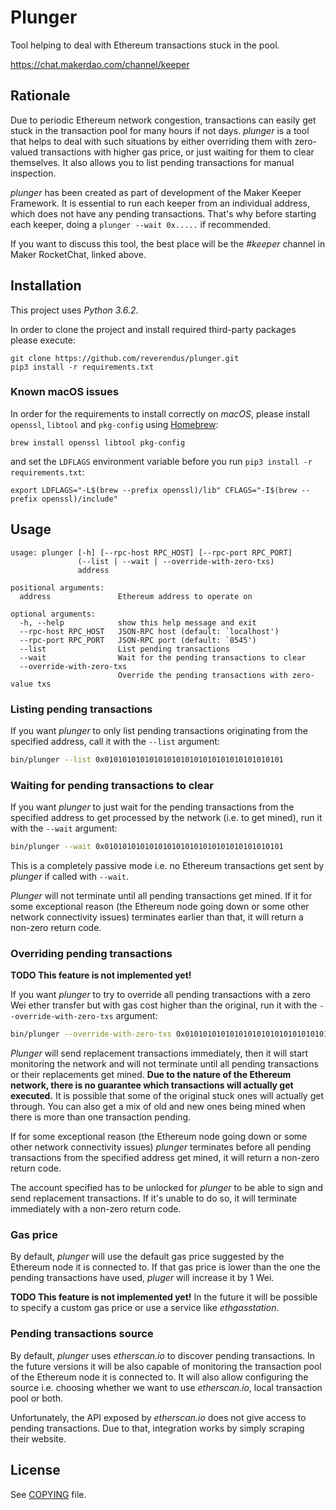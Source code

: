 # Plunger

Tool helping to deal with Ethereum transactions stuck in the pool.

<https://chat.makerdao.com/channel/keeper>


## Rationale

Due to periodic Ethereum network congestion, transactions can easily get stuck in the
transaction pool for many hours if not days. _plunger_ is a tool that helps to deal
with such situations by either overriding them with zero-valued transactions with
higher gas price, or just waiting for them to clear themselves. It also allows you
to list pending transactions for manual inspection.

_plunger_ has been created as part of development of the Maker Keeper Framework.
It is essential to run each keeper from an individual address, which does not
have any pending transactions. That's why before starting each keeper, doing
a `plunger --wait 0x.....` if recommended.

If you want to discuss this tool, the best place will be the _#keeper_ channel
in Maker RocketChat, linked above.


## Installation

This project uses *Python 3.6.2*.

In order to clone the project and install required third-party packages please execute:
```
git clone https://github.com/reverendus/plunger.git
pip3 install -r requirements.txt
```

### Known macOS issues

In order for the requirements to install correctly on _macOS_, please install
`openssl`, `libtool` and `pkg-config` using [Homebrew](https://brew.sh/):
```
brew install openssl libtool pkg-config
```

and set the `LDFLAGS` environment variable before you run `pip3 install -r requirements.txt`:
```
export LDFLAGS="-L$(brew --prefix openssl)/lib" CFLAGS="-I$(brew --prefix openssl)/include" 
```


## Usage

```
usage: plunger [-h] [--rpc-host RPC_HOST] [--rpc-port RPC_PORT]
               (--list | --wait | --override-with-zero-txs)
               address

positional arguments:
  address               Ethereum address to operate on

optional arguments:
  -h, --help            show this help message and exit
  --rpc-host RPC_HOST   JSON-RPC host (default: `localhost')
  --rpc-port RPC_PORT   JSON-RPC port (default: `8545')
  --list                List pending transactions
  --wait                Wait for the pending transactions to clear
  --override-with-zero-txs
                        Override the pending transactions with zero-value txs
```

### Listing pending transactions

If you want _plunger_ to only list pending transactions originating from the specified address,
call it with the `--list` argument:

```bash
bin/plunger --list 0x0101010101010101010101010101010101010101
```

### Waiting for pending transactions to clear

If you want _plunger_ to just wait for the pending transactions from the specified address
to get processed by the network (i.e. to get mined), run it with the `--wait` argument:

```bash
bin/plunger --wait 0x0101010101010101010101010101010101010101
```

This is a completely passive mode i.e. no Ethereum transactions get sent by _plunger_
if called with `--wait`.

_Plunger_ will not terminate until all pending transactions get mined. If it for some exceptional
reason (the Ethereum node going down or some other network connectivity issues) terminates earlier
than that, it will return a non-zero return code.

### Overriding pending transactions

**TODO This feature is not implemented yet!**

If you want _plunger_ to try to override all pending transactions with a zero Wei ether transfer
but with gas cost higher than the original, run it with the `--override-with-zero-txs` argument:

```bash
bin/plunger --override-with-zero-txs 0x0101010101010101010101010101010101010101
```

_Plunger_ will send replacement transactions immediately, then it will start monitoring the
network and will not terminate until all pending transactions or their replacements get mined.
**Due to the nature of the Ethereum network, there is no guarantee which transactions will
actually get executed.** It is possible that some of the original stuck ones will actually
get through. You can also get a mix of old and new ones being mined when there is more than
one transaction pending.

If for some exceptional reason (the Ethereum node going down or some other network
connectivity issues) _plunger_ terminates before all pending transactions from the specified
address get mined, it will return a non-zero return code.

The account specified has to be unlocked for _plunger_ to be able to sign and send replacement
transactions. If it's unable to do so, it will terminate immediately with a non-zero return code.

### Gas price

By default, _plunger_ will use the default gas price suggested by the Ethereum node it is
connected to. If that gas price is lower than the one the pending transactions have used,
_pluger_ will increase it by 1 Wei.

**TODO This feature is not implemented yet!** In the future it will be possible to specify
a custom gas price or use a service like _ethgasstation_.

### Pending transactions source

By default, _plunger_ uses _etherscan.io_ to discover pending transactions. In the future
versions it will be also capable of monitoring the transaction pool of the Ethereum node
it is connected to. It will also allow configuring the source i.e. choosing whether
we want to use _etherscan.io_, local transaction pool or both.

Unfortunately, the API exposed by _etherscan.io_ does not give access to pending transactions.
Due to that, integration works by simply scraping their website.


## License

See [COPYING](https://github.com/reverendus/plunger/blob/master/COPYING) file.
